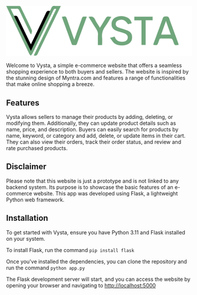 ![Vysta](https://github.com/arfazkhan/Vysta/blob/master/static/images/logo-dark.png "Vysta")


Welcome to Vysta, a simple e-commerce website that offers a seamless shopping experience to both buyers and sellers. The website is inspired by the stunning design of Myntra.com and features a range of functionalities that make online shopping a breeze.

## Features
Vysta allows sellers to manage their products by adding, deleting, or modifying them. Additionally, they can update product details such as name, price, and description. Buyers can easily search for products by name, keyword, or category and add, delete, or update items in their cart. They can also view their orders, track their order status, and review and rate purchased products.

## Disclaimer
Please note that this website is just a prototype and is not linked to any backend system. Its purpose is to showcase the basic features of an e-commerce website.
This app was developed using Flask, a lightweight Python web framework.

## Installation
To get started with Vysta, ensure you have Python 3.11 and Flask installed on your system. 

To install Flask, run the command `pip install flask`

Once you've installed the dependencies, you can clone the repository and run the command `python app.py`

The Flask development server will start, and you can access the website by opening your browser and navigating to [http://localhost:5000](http://localhost:5000)
